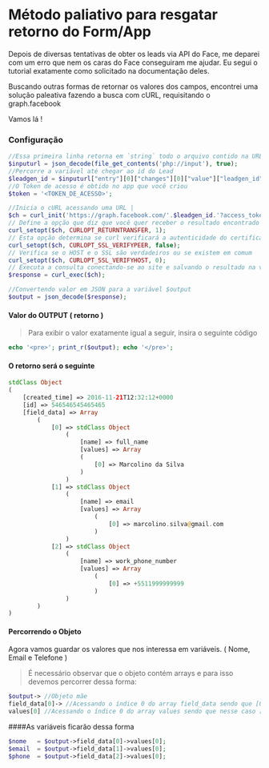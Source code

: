 # Método paliativo para resgatar retorno do Form/App

Depois de diversas tentativas de obter os leads via API do Face, me deparei com um erro que nem os caras do Face conseguiram me ajudar. Eu segui o tutorial exatamente como solicitado na documentação deles.

Buscando outras formas de retornar os valores dos campos, encontrei uma solução paleativa fazendo a busca com cURL, requisitando o graph.facebook

Vamos lá !

### Configuração

```php
//Essa primeira linha retorna em `string` todo o arquivo contido na URL setada | Analisa a string codificada JSON e converte em uma variável PHP
$inputurl = json_decode(file_get_contents('php://input'), true);
//Percorre a variável até chegar ao id do Lead
$leadgen_id = $inputurl["entry"][0]["changes"][0]["value"]["leadgen_id"];
//O Token de acesso é obtido no app que você criou
$token = '<TOKEN_DE_ACESSO>';

//Inicia o cURL acessando uma URL | 
$ch = curl_init('https://graph.facebook.com/'.$leadgen_id.'?access_token='.$token);
// Define a opção que diz que você quer receber o resultado encontrado
curl_setopt($ch, CURLOPT_RETURNTRANSFER, 1);
// Esta opção determina se curl verificará a autenticidade do certificado. Os valores podem ser TRUE ou FALSE e/ou 1 para TRUE e 0 para FALSE
curl_setopt($ch, CURLOPT_SSL_VERIFYPEER, false);
// Verifica se o HOST e o SSL são verdadeiros ou se existem em comum
curl_setopt($ch, CURLOPT_SSL_VERIFYHOST, 0);
// Executa a consulta conectando-se ao site e salvando o resultado na variável $response
$response = curl_exec($ch);

//Convertendo valor em JSON para a variável $output
$output = json_decode($response);
```

#### Valor do OUTPUT ( retorno )
> Para exibir o valor exatamente igual a seguir, insira o seguinte código

```php
echo '<pre>'; print_r($output); echo '</pre>';
```
#### O retorno será o seguinte

```php
stdClass Object
(
	[created_time] => 2016-11-21T12:32:12+0000
	[id] => 546546545465465
	[field_data] => Array
		(
			[0] => stdClass Object
				(
					[name] => full_name
					[values] => Array
					(
						[0] => Marcolino da Silva
					)
				)
			[1] => stdClass Object
				(
					[name] => email
					[values] => Array
						(
							[0] => marcolino.silva@gmail.com
						)
				)
			[2] => stdClass Object
				(
					[name] => work_phone_number
					[values] => Array
						(
							[0] => +5511999999999
						)
				)
		)
)
```

#### Percorrendo o Objeto
Agora vamos guardar os valores que nos interessa em variáveis. ( Nome, Email e Telefone )

>É necessário observar que o objeto contém arrays e para isso devemos percorrer dessa forma:

```php
$output-> //Objeto mãe
field_data[0]-> //Acessando o índice 0 do array field_data sendo que [0] é um objeto
values[0] //Acessando o índice 0 do array values sendo que nesse caso [0] é um array
```

####As variáveis ficarão dessa forma

```php
$nome 	= $output->field_data[0]->values[0];
$email 	= $output->field_data[1]->values[0];
$phone 	= $output->field_data[2]->values[0];
```